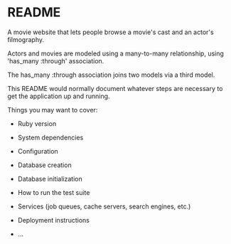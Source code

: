 # README
A movie website that lets people browse a movie's cast and an actor's filmography.

Actors and movies are modeled using a many-to-many relationship, using 'has_many :through' association.

The has_many :through association joins two models via a third model.


This README would normally document whatever steps are necessary to get the
application up and running.

Things you may want to cover:

* Ruby version

* System dependencies

* Configuration

* Database creation

* Database initialization

* How to run the test suite

* Services (job queues, cache servers, search engines, etc.)

* Deployment instructions

* ...

